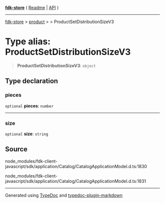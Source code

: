 [**fdk-store**](../../../README.md) ( [Readme](../../../README.md) \| [API](../../../API.md) )

---

[fdk-store](../../../API.md) > [product](../../README.md) > [<internal>](../README.md) > ProductSetDistributionSizeV3

# Type alias: ProductSetDistributionSizeV3

> **ProductSetDistributionSizeV3**: `object`

## Type declaration

### pieces

`optional` **pieces**: `number`

---

### size

`optional` **size**: `string`

## Source

node_modules/fdk-client-javascript/sdk/application/Catalog/CatalogApplicationModel.d.ts:1830

node_modules/fdk-client-javascript/sdk/application/Catalog/CatalogApplicationModel.d.ts:1831

---

Generated using [TypeDoc](https://typedoc.org/) and [typedoc-plugin-markdown](https://www.npmjs.com/package/typedoc-plugin-markdown)
